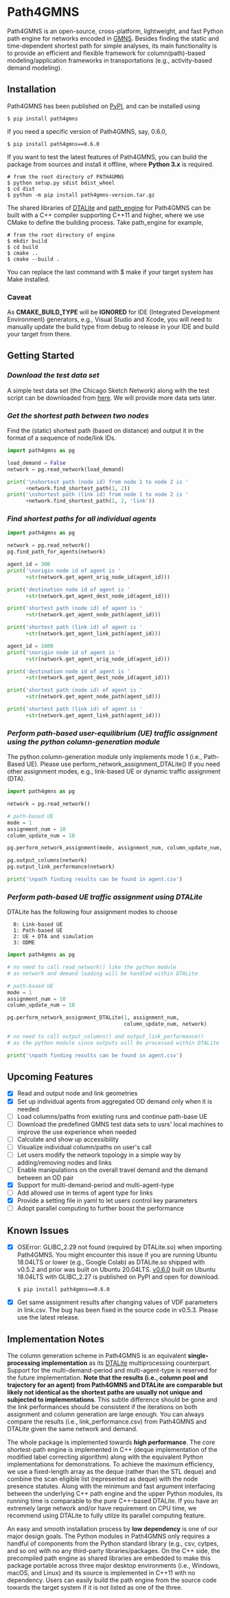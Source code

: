 # Path4GMNS

Path4GMNS is an open-source, cross-platform, lightweight, and fast Python path engine for networks encoded in [GMNS](https://github.com/zephyr-data-specs/GMNS). Besides finding the static and time-dependent shortest path for simple analyses, its main functionality is to provide an efficient and flexible framework for column(path)-based modeling/application frameworks in transportations (e.g., activity-based demand modeling).

## Installation
Path4GMNS has been published on [PyPI](https://pypi.org/project/path4gmns/), and can be installed using
```
$ pip install path4gmns
```
If you need a specific version of Path4GMNS, say, 0.6.0,
```
$ pip install path4gmns==0.6.0
```
If you want to test the latest features of Path4GMNS, you can build the package from sources and install it offline, where **Python 3.x** is required.
```
# from the root directory of PATH4GMNS
$ python setup.py sdist bdist_wheel
$ cd dist
$ python -m pip install path4gmns-version.tar.gz
``` 
The shared libraries of [DTALite](https://github.com/jdlph/DTALite/tree/main/src_cpp) and [path_engine](https://github.com/jdlph/Path4GMNS/tree/master/engine) for Path4GMNS can be built with a C++ compiler supporting C++11 and higher, where we use CMake to define the building process. Take path_engine for example,
```
# from the root directory of engine
$ mkdir build
$ cd build
$ cmake ..
$ cmake --build .
```
You can replace the last command with $ make if your target system has Make installed.
### Caveat
As **CMAKE_BUILD_TYPE** will be **IGNORED** for IDE (Integrated Development Environment) generators, e.g., Visual Studio and Xcode, you will need to manually update the build type from debug to release in your IDE and build your target from there.

## Getting Started
### *Download the test data set*
A simple test data set (the Chicago Sketch Network) along with the test script can be downloaded from [here](https://github.com/jdlph/Path4GMNS/tree/master/tests). We will provide more data sets later.
### *Get the shortest path between two nodes*
Find the (static) shortest path (based on distance) and output it in the format of a sequence of node/link IDs.
```python
import path4gmns as pg

load_demand = False
network = pg.read_network(load_demand)

print('\nshortest path (node id) from node 1 to node 2 is '
      +network.find_shortest_path(1, 2))
print('\nshortest path (link id) from node 1 to node 2 is '
      +network.find_shortest_path(1, 2, 'link'))
```

### *Find shortest paths for all individual agents*
```python
import path4gmns as pg

network = pg.read_network()
pg.find_path_for_agents(network)

agent_id = 300
print('\norigin node id of agent is '
      +str(network.get_agent_orig_node_id(agent_id)))

print('destination node id of agent is '
      +str(network.get_agent_dest_node_id(agent_id)))

print('shortest path (node id) of agent is ' 
      +str(network.get_agent_node_path(agent_id)))

print('shortest path (link id) of agent is ' 
      +str(network.get_agent_link_path(agent_id)))

agent_id = 1000
print('\norigin node id of agent is '
      +str(network.get_agent_orig_node_id(agent_id)))

print('destination node id of agent is '
      +str(network.get_agent_dest_node_id(agent_id)))

print('shortest path (node id) of agent is ' 
      +str(network.get_agent_node_path(agent_id)))

print('shortest path (link id) of agent is ' 
      +str(network.get_agent_link_path(agent_id)))
```

### *Perform path-based user-equilibrium (UE) traffic assignment using the python column-generation module*
The python column-generation module only implements mode 1 (i.e., Path-Based UE). Please use perform_network_assignment_DTALite() If you need other assignment modes, e.g., link-based UE or dynamic traffic assignment (DTA). 

```python
import path4gmns as pg

network = pg.read_network()

# path-based UE
mode = 1
assignment_num = 10
column_update_num = 10

pg.perform_network_assignment(mode, assignment_num, column_update_num, network)

pg.output_columns(network)
pg.output_link_performance(network)

print('\npath finding results can be found in agent.csv')
```

### *Perform path-based UE traffic assignment using DTALite*
DTALite has the following four assignment modes to choose

      0: Link-based UE
      1: Path-based UE 
      2: UE + DTA and simulation
      3: ODME

```python
import path4gmns as pg

# no need to call read_network() like the python module
# as network and demand loading will be handled within DTALite

# path-based UE
mode = 1
assignment_num = 10
column_update_num = 10

pg.perform_network_assignment_DTALite(1, assignment_num,
                                      column_update_num, network)

# no need to call output_columns() and output_link_performance() 
# as the python module since outputs will be processed within DTALite

print('\npath finding results can be found in agent.csv')
```

## Upcoming Features
- [x] Read and output node and link geometries
- [x] Set up individual agents from aggregated OD demand only when it is needed
- [ ] Load columns/paths from existing runs and continue path-base UE
- [ ] Download the predefined GMNS test data sets to usrs' local machines to improve the use experience when needed
- [ ] Calculate and show up accessibility 
- [ ] Visualize individual column/paths on user's call
- [ ] Let users modify the network topology in a simple way by adding/removing nodes and links
- [ ] Enable manipulations on the overall travel demand and the demand between an OD pair
- [x] Support for multi-demand-period and multi-agent-type
- [ ] Add allowed use in terms of agent type for links 
- [x] Provide a setting file in yaml to let users control key parameters
- [ ] Adopt parallel computing to further boost the performance

## Known Issues
- [x] OSError: GLIBC_2.29 not found (required by DTALite.so) when importing Path4GMNS. You might encounter this issue if you are running Ubuntu 18.04LTS or lower (e.g., Google Colab) as DTALite.so shipped with v0.5.2 and prior was built on Ubuntu 20.04LTS. [v0.6.0](https://pypi.org/project/path4gmns/0.6.0/) built on Ubuntu 18.04LTS with GLIBC_2.27 is published on PyPI and open for download.

      $ pip install path4gmns==0.6.0

- [x] Get same assignment results after changing values of VDF parameters in link.csv. The bug has been fixed in the source code in v0.5.3. Please use the latest release.

##  Implementation Notes

The column generation scheme in Path4GMNS is an equivalent **single-processing implementation** as its [DTALite](https://github.com/jdlph/DTALite/tree/main/src_cpp) multiprocessing counterpart. Support for the multi-demand-period and multi-agent-type is reserved for the future implementation. **Note that the results (i.e., column pool and trajectory for an agent) from Path4GMNS and DTALite are comparable but likely not identical as the shortest paths are usually not unique and subjected to implementations**. This subtle difference should be gone and the link performances should be consistent if the iterations on both assignment and column generation are large enough. You can always compare the results (i.e., link_performance.csv) from Path4GMNS and DTALite given the same network and demand.

The whole package is implemented towards **high performance**. The core shortest-path engine is implemented in C++ (deque implementation of the modified label correcting algorithm) along with the equivalent Python implementations for demonstrations. To achieve the maximum efficiency, we use a fixed-length array as the deque (rather than the STL deque) and combine the scan eligible list (represented as deque) with the node presence statutes. Along with the minimum and fast argument interfacing between the underlying C++ path engine and the upper Python modules, its running time is comparable to the pure C++-based DTALite. If you have an extremely large network and/or have requirement on CPU time, we recommend using DTALite to fully utilze its parallel computing feature.

An easy and smooth installation process by **low dependency** is one of our major design goals. The Python modules in Path4GMNS only requires a handful of components from the Python standard library (e.g., csv, cytpes, and so on) with no any third-party libraries/packages. On the C++ side, the precompiled path engine as shared libraries are embedded to make this package portable across three major desktop environments (i.e., Windows, macOS, and Linux) and its source is implemented in C++11 with no dependency. Users can easily build the path engine from the source code towards the target system if it is not listed as one of the three.